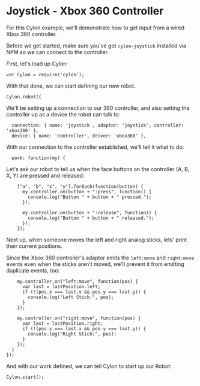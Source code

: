 # Joystick - Xbox 360 Controller

For this Cylon example, we'll demonstrate how to get input from a wired Xbox 360
controller.

Before we get started, make sure you've got `cylon-joystick` installed via NPM
so we can connect to the controller.

First, let's load up Cylon:

    var Cylon = require('cylon');

With that done, we can start defining our new robot.

    Cylon.robot({

We'll be setting up a connection to our 360 controller, and also setting the
controller up as a device the robot can talk to:

      connection: { name: 'joystick', adaptor: 'joystick', controller: 'xbox360' },
      device: { name: 'controller', driver: 'xbox360' },

With our connection to the controller established, we'll tell it what to do:

      work: function(my) {

Let's ask our robot to tell us when the face buttons on the controller (A, B, X,
Y) are pressed and released:

        ["a", "b", "x", "y"].forEach(function(button) {
          my.controller.on(button + ":press", function() {
            console.log("Button " + button + " pressed.");
          });

          my.controller.on(button + ":release", function() {
            console.log("Button " + button + " released.");
          });
        });

Next up, when someone moves the left and right analog sticks, lets' print their
current positions.

Since the Xbox 360 controller's adaptor emits the `left:move`
and `right:move` events even when the sticks aren't moved, we'll prevent it from
emitting duplicate events, too:

        my.controller.on("left:move", function(pos) {
          var last = lastPosition.left;
          if (!(pos.x === last.x && pos.y === last.y)) {
            console.log("Left Stick:", pos);
          }
        });

        my.controller.on("right:move", function(pos) {
          var last = lastPosition.right;
          if (!(pos.x === last.x && pos.y === last.y)) {
            console.log("Right Stick:", pos);
          }
        });
      }
    });

And with our work defined, we can tell Cylon to start up our Robot:

    Cylon.start();
